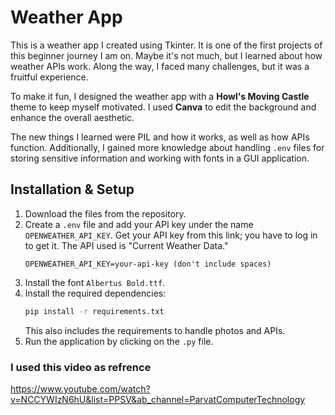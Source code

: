 # Weather App

This is a weather app I created using Tkinter. It is one of the first projects of this beginner journey I am on. Maybe it's not much, but I learned about how weather APIs work. Along the way, I faced many challenges, but it was a fruitful experience.

To make it fun, I designed the weather app with a **Howl's Moving Castle** theme to keep myself motivated. I used **Canva** to edit the background and enhance the overall aesthetic.

The new things I learned were PIL and how it works, as well as how APIs function. Additionally, I gained more knowledge about handling `.env` files for storing sensitive information and working with fonts in a GUI application.

## Installation & Setup

1. Download the files from the repository.
2. Create a `.env` file and add your API key under the name `OPENWEATHER_API_KEY`. Get your API key from this link; you have to log in to get it. The API used is "Current Weather Data."
   ```
   OPENWEATHER_API_KEY=your-api-key (don't include spaces)
   ```
3. Install the font `Albertus Bold.ttf`.
4. Install the required dependencies:
   ```sh
   pip install -r requirements.txt
   ```
   This also includes the requirements to handle photos and APIs.
5. Run the application by clicking on the `.py` file.

### I used this video as refrence 
https://www.youtube.com/watch?v=NCCYWIzN6hU&list=PPSV&ab_channel=ParvatComputerTechnology
